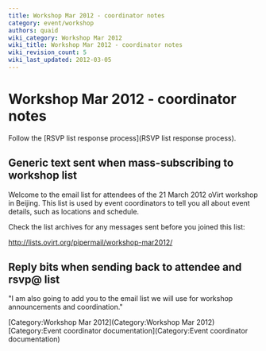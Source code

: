 ```yaml
---
title: Workshop Mar 2012 - coordinator notes
category: event/workshop
authors: quaid
wiki_category: Workshop Mar 2012
wiki_title: Workshop Mar 2012 - coordinator notes
wiki_revision_count: 5
wiki_last_updated: 2012-03-05
---
```


# Workshop Mar 2012 - coordinator notes

Follow the [RSVP list response process](RSVP list response process).

## Generic text sent when mass-subscribing to workshop list

Welcome to the email list for attendees of the 21 March 2012 oVirt workshop in Beijing. This list is used by event coordinators to tell you all about event details, such as locations and schedule.

Check the list archives for any messages sent before you joined this list:

<http://lists.ovirt.org/pipermail/workshop-mar2012/>

## Reply bits when sending back to attendee and rsvp@ list

"I am also going to add you to the email list we will use for workshop announcements and coordination."

[Category:Workshop Mar 2012](Category:Workshop Mar 2012) [Category:Event coordinator documentation](Category:Event coordinator documentation)

